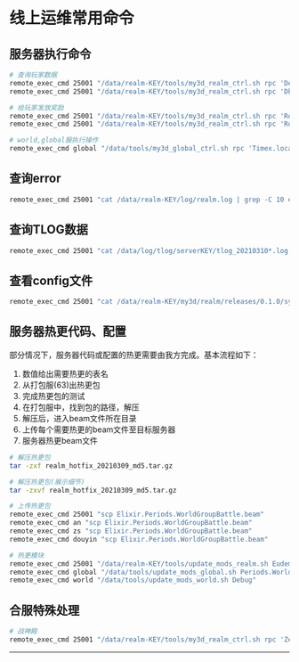 # 线上运维常用命令

## 服务器执行命令

```bash
# 查询玩家数据
remote_exec_cmd 25001 "/data/realm-KEY/tools/my3d_realm_ctrl.sh rpc 'Debug.avatar_info(id, :mitama)'"
remote_exec_cmd 25001 "/data/realm-KEY/tools/my3d_realm_ctrl.sh rpc 'DbAgentPlayer.load_player(id, vsn) |> get_in([:mitama])'"

# 给玩家发放奖励
remote_exec_cmd 25001 "/data/realm-KEY/tools/my3d_realm_ctrl.sh rpc 'Router.route(id, {:resolve, %{action: :gm}, Effect.from_rewards({:coin, 500})})'"
remote_exec_cmd 25001 "/data/realm-KEY/tools/my3d_realm_ctrl.sh rpc 'Router.route(id, {:resolve, %{}, AsyncEvts.add_effect_evt(Effect.from_rewards({:coin, 500}), id, :gm)})'"

# world,global服执行操作
remote_exec_cmd global "/data/tools/my3d_global_ctrl.sh rpc 'Timex.local'"
```

## 查询error

```bash
remote_exec_cmd 25001 "cat /data/realm-KEY/log/realm.log | grep -C 10 error | tail -n 500"
```

## 查询TLOG数据

```bash
remote_exec_cmd 25001 "cat /data/log/tlog/serverKEY/tlog_20210310*.log | grep id | grep MoneyFlow"
```

## 查看config文件

```bash
remote_exec_cmd 25001 "cat /data/realm-KEY/my3d/realm/releases/0.1.0/sys.config"
```

## 服务器热更代码、配置

部分情况下，服务器代码或配置的热更需要由我方完成。基本流程如下：

1. 数值给出需要热更的表名
2. 从打包服(63)出热更包
3. 完成热更包的测试
4. 在打包服中，找到包的路径，解压
5. 解压后，进入beam文件所在目录
6. 上传每个需要热更的beam文件至目标服务器
7. 服务器热更beam文件

```bash
# 解压热更包
tar -zxf realm_hotfix_20210309_md5.tar.gz

# 解压热更包(展示细节)
tar -zxvf realm_hotfix_20210309_md5.tar.gz

# 上传热更包
remote_exec_cmd 25001 "scp Elixir.Periods.WorldGroupBattle.beam"
remote_exec_cmd an "scp Elixir.Periods.WorldGroupBattle.beam"
remote_exec_cmd zs "scp Elixir.Periods.WorldGroupBattle.beam"
remote_exec_cmd douyin "scp Elixir.Periods.WorldGroupBattle.beam"

# 热更模块
remote_exec_cmd 25001 "/data/realm-KEY/tools/update_mods_realm.sh EudemonSoul"
remote_exec_cmd global "/data/tools/update_mods_global.sh Periods.WorldGroupBattle"
remote_exec_cmd world "/data/tools/update_mods_world.sh Debug"
```

## 合服特殊处理

```bash
# 战神殿
remote_exec_cmd 25001 "/data/realm-KEY/tools/my3d_realm_ctrl.sh rpc 'ZenTemple.merge_realm(25001, [25002, 25003])'"
```

---
